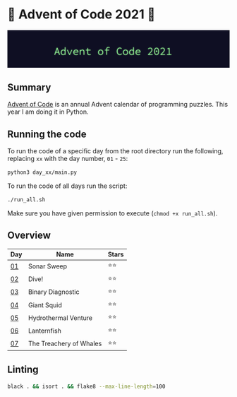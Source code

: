 # 🎄 Advent of Code 2021 🎄

![AoC2021 logo](https://raw.githubusercontent.com/orfeasa/advent-of-code-2021/master/header.png)

## Summary

[Advent of Code](http://adventofcode.com/) is an annual Advent calendar of programming puzzles.
This year I am doing it in Python.

## Running the code

To run the code of a specific day from the root directory run the following, replacing `xx` with the day number, `01` - `25`:

```sh
python3 day_xx/main.py
```

To run the code of all days run the script:

```sh
./run_all.sh
```

Make sure you have given permission to execute (`chmod +x run_all.sh`).

## Overview

| Day                                       | Name                    | Stars |
| ----------------------------------------- | ----------------------- | ------ |
| [01](https://adventofcode.com/2021/day/1) | Sonar Sweep             | ⭐⭐   |
| [02](https://adventofcode.com/2021/day/2) | Dive!                   | ⭐⭐   |
| [03](https://adventofcode.com/2021/day/3) | Binary Diagnostic       | ⭐⭐   |
| [04](https://adventofcode.com/2021/day/4) | Giant Squid             | ⭐⭐   |
| [05](https://adventofcode.com/2021/day/5) | Hydrothermal Venture    | ⭐⭐   |
| [06](https://adventofcode.com/2021/day/6) | Lanternfish             | ⭐⭐   |
| [07](https://adventofcode.com/2021/day/7) | The Treachery of Whales | ⭐⭐   |

## Linting

```sh
black . && isort . && flake8 --max-line-length=100
```
